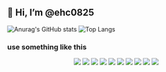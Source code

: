 
## 👋 Hi, I’m @ehc0825

![Anurag's GitHub stats](https://github-readme-stats.vercel.app/api?username=ehc0825&show_icons=true&theme=tokyonight)
![Top Langs](https://github-readme-stats.vercel.app/api/top-langs/?username=ehc0825&layout=compact&theme=tokyonight)



   
     
     
###  use something like this
<div align="center">
<img src="https://img.shields.io/badge/Java-red?style=flat&logo=Java&logoColor= #007396"/>
<img src="https://img.shields.io/badge/Spring-green?style=flat&logo=Spring&logoColor= #6DB33F"/>
<img src="https://img.shields.io/badge/SpringBoot-green?style=flat&logo=SpringBoot&logoColor= #6DB33F"/>
<img src="https://img.shields.io/badge/Phtyon-blue?style=flat&logo=Python&logoColor= #3776AB"/>
<img src="https://img.shields.io/badge/JavaScript-yellow?style=flat&logo=JavaScript&logoColor= #F7DF1E"/>
<img src="https://img.shields.io/badge/ElasticSearch-blue?style=flat&logo=ElasticSearch&logoColor= #005571"/>
<img src="https://img.shields.io/badge/Kibana-ping?style=flat&logo=Kibana&logoColor= #005571"/>
<img src="https://img.shields.io/badge/IntelliJ IDEA-blue?style=flat&logo=IntelliJ IDEA&logoColor=#000000"/>
<img src="https://img.shields.io/badge/Jira-blue?style=flat&logo=Jira&logoColor=#0052CC"/>
<img src="https://img.shields.io/badge/Visual Studio Code-blue?style=flat&logo=Visual Studio Code&logoColor=#007ACC"/>
</div>

<!---
ehc0825/ehc0825 is a ✨ special ✨ repository because its `README.md` (this file) appears on your GitHub profile.
You can click the Preview link to take a look at your changes.
--->
